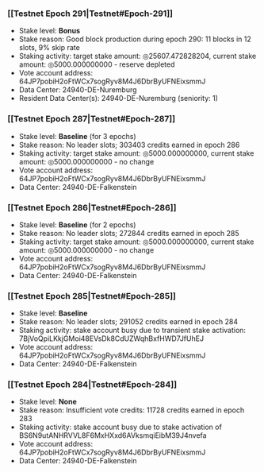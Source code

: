 ### [[Testnet Epoch 291|Testnet#Epoch-291]]
* Stake level: **Bonus**
* Stake reason: Good block production during epoch 290: 11 blocks in 12 slots, 9% skip rate
* Staking activity: target stake amount: ◎25607.472828204, current stake amount: ◎5000.000000000 - reserve depleted
* Vote account address: 64JP7pobiH2oFtWCx7sogRyv8M4J6DbrByUFNEixsmmJ
* Data Center: 24940-DE-Nuremburg
* Resident Data Center(s): 24940-DE-Nuremburg (seniority: 1)
### [[Testnet Epoch 287|Testnet#Epoch-287]]
* Stake level: **Baseline** (for 3 epochs)
* Stake reason: No leader slots; 303403 credits earned in epoch 286
* Staking activity: target stake amount: ◎5000.000000000, current stake amount: ◎5000.000000000 - no change
* Vote account address: 64JP7pobiH2oFtWCx7sogRyv8M4J6DbrByUFNEixsmmJ
* Data Center: 24940-DE-Falkenstein
### [[Testnet Epoch 286|Testnet#Epoch-286]]
* Stake level: **Baseline** (for 2 epochs)
* Stake reason: No leader slots; 272844 credits earned in epoch 285
* Staking activity: target stake amount: ◎5000.000000000, current stake amount: ◎5000.000000000 - no change
* Vote account address: 64JP7pobiH2oFtWCx7sogRyv8M4J6DbrByUFNEixsmmJ
* Data Center: 24940-DE-Falkenstein
### [[Testnet Epoch 285|Testnet#Epoch-285]]
* Stake level: **Baseline**
* Stake reason: No leader slots; 291052 credits earned in epoch 284
* Staking activity: stake account busy due to transient stake activation: 7BjVoQpiLKkjGMoi48EVsDk8CdUZWqhBxfHWD7JfUhEJ
* Vote account address: 64JP7pobiH2oFtWCx7sogRyv8M4J6DbrByUFNEixsmmJ
* Data Center: 24940-DE-Falkenstein
### [[Testnet Epoch 284|Testnet#Epoch-284]]
* Stake level: **None**
* Stake reason: Insufficient vote credits: 11728 credits earned in epoch 283
* Staking activity: stake account busy due to stake activation of BS6N9utANHRVVL8F6MxHXxd6AVksmqiEibM39J4nvefa
* Vote account address: 64JP7pobiH2oFtWCx7sogRyv8M4J6DbrByUFNEixsmmJ
* Data Center: 24940-DE-Falkenstein